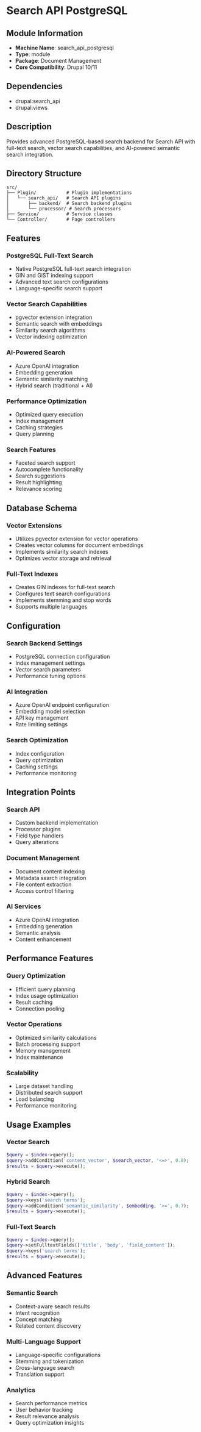# Search API PostgreSQL

## Module Information

- **Machine Name**: search_api_postgresql
- **Type**: module
- **Package**: Document Management
- **Core Compatibility**: Drupal 10/11

## Dependencies

- drupal:search_api
- drupal:views

## Description

Provides advanced PostgreSQL-based search backend for Search API with full-text search, vector search capabilities, and AI-powered semantic search integration.

## Directory Structure

```
src/
├── Plugin/           # Plugin implementations
│   └── search_api/   # Search API plugins
│       ├── backend/  # Search backend plugins
│       └── processor/ # Search processors
├── Service/          # Service classes
└── Controller/       # Page controllers
```

## Features

### PostgreSQL Full-Text Search
- Native PostgreSQL full-text search integration
- GIN and GiST indexing support
- Advanced text search configurations
- Language-specific search support

### Vector Search Capabilities
- pgvector extension integration
- Semantic search with embeddings
- Similarity search algorithms
- Vector indexing optimization

### AI-Powered Search
- Azure OpenAI integration
- Embedding generation
- Semantic similarity matching
- Hybrid search (traditional + AI)

### Performance Optimization
- Optimized query execution
- Index management
- Caching strategies
- Query planning

### Search Features
- Faceted search support
- Autocomplete functionality
- Search suggestions
- Result highlighting
- Relevance scoring

## Database Schema

### Vector Extensions
- Utilizes pgvector extension for vector operations
- Creates vector columns for document embeddings
- Implements similarity search indexes
- Optimizes vector storage and retrieval

### Full-Text Indexes
- Creates GIN indexes for full-text search
- Configures text search configurations
- Implements stemming and stop words
- Supports multiple languages

## Configuration

### Search Backend Settings
- PostgreSQL connection configuration
- Index management settings
- Vector search parameters
- Performance tuning options

### AI Integration
- Azure OpenAI endpoint configuration
- Embedding model selection
- API key management
- Rate limiting settings

### Search Optimization
- Index configuration
- Query optimization
- Caching settings
- Performance monitoring

## Integration Points

### Search API
- Custom backend implementation
- Processor plugins
- Field type handlers
- Query alterations

### Document Management
- Document content indexing
- Metadata search integration
- File content extraction
- Access control filtering

### AI Services
- Azure OpenAI integration
- Embedding generation
- Semantic analysis
- Content enhancement

## Performance Features

### Query Optimization
- Efficient query planning
- Index usage optimization
- Result caching
- Connection pooling

### Vector Operations
- Optimized similarity calculations
- Batch processing support
- Memory management
- Index maintenance

### Scalability
- Large dataset handling
- Distributed search support
- Load balancing
- Performance monitoring

## Usage Examples

### Vector Search
```php
$query = $index->query();
$query->addCondition('content_vector', $search_vector, '<=>', 0.8);
$results = $query->execute();
```

### Hybrid Search
```php
$query = $index->query();
$query->keys('search terms');
$query->addCondition('semantic_similarity', $embedding, '>=', 0.7);
$results = $query->execute();
```

### Full-Text Search
```php
$query = $index->query();
$query->setFulltextFields(['title', 'body', 'field_content']);
$query->keys('search terms');
$results = $query->execute();
```

## Advanced Features

### Semantic Search
- Context-aware search results
- Intent recognition
- Concept matching
- Related content discovery

### Multi-Language Support
- Language-specific configurations
- Stemming and tokenization
- Cross-language search
- Translation support

### Analytics
- Search performance metrics
- User behavior tracking
- Result relevance analysis
- Query optimization insights